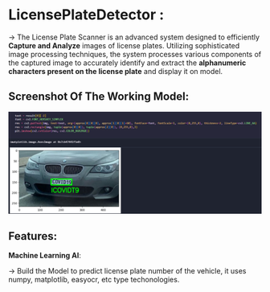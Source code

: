  # LicensePlateDetector : 



->   The License Plate Scanner is an advanced system designed to efficiently **Capture and Analyze** images of license plates. Utilizing sophisticated image processing techniques, the system processes various components of the captured image to accurately identify and extract the   **alphanumeric characters present on the license plate**   and display it on model.



  ## Screenshot Of The Working Model: 


  <img width="1408" alt="image" 
  src="https://github.com/SriKrishna134/LicensePlateDetector-/blob/main/assets/thumbnail.png">
  

 ## Features: 



   **Machine Learning AI**:
  
  
   ->  Build the Model to predict license plate number of the vehicle, it uses numpy, matplotlib, easyocr, etc type techonologies. 
  



